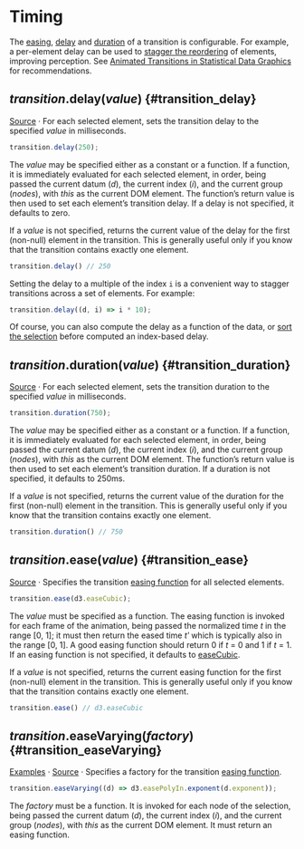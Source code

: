 # Timing

The [easing](#transition_ease), [delay](#transition_delay) and [duration](#transition_duration) of a transition is configurable. For example, a per-element delay can be used to [stagger the reordering](https://observablehq.com/@d3/sortable-bar-chart) of elements, improving perception. See [Animated Transitions in Statistical Data Graphics](http://vis.berkeley.edu/papers/animated_transitions/) for recommendations.

## *transition*.delay(*value*) {#transition_delay}

[Source](https://github.com/d3/d3-transition/blob/main/src/transition/delay.js) · For each selected element, sets the transition delay to the specified *value* in milliseconds.

```js
transition.delay(250);
```

The *value* may be specified either as a constant or a function. If a function, it is immediately evaluated for each selected element, in order, being passed the current datum (*d*), the current index (*i*), and the current group (*nodes*), with *this* as the current DOM element. The function’s return value is then used to set each element’s transition delay. If a delay is not specified, it defaults to zero.

If a *value* is not specified, returns the current value of the delay for the first (non-null) element in the transition. This is generally useful only if you know that the transition contains exactly one element.

```js
transition.delay() // 250
```

Setting the delay to a multiple of the index `i` is a convenient way to stagger transitions across a set of elements. For example:

```js
transition.delay((d, i) => i * 10);
```

Of course, you can also compute the delay as a function of the data, or [sort the selection](../d3-selection/selecting.md#selection_sort) before computed an index-based delay.

## *transition*.duration(*value*) {#transition_duration}

[Source](https://github.com/d3/d3-transition/blob/main/src/transition/duration.js) · For each selected element, sets the transition duration to the specified *value* in milliseconds.

```js
transition.duration(750);
```

The *value* may be specified either as a constant or a function. If a function, it is immediately evaluated for each selected element, in order, being passed the current datum (*d*), the current index (*i*), and the current group (*nodes*), with *this* as the current DOM element. The function’s return value is then used to set each element’s transition duration. If a duration is not specified, it defaults to 250ms.

If a *value* is not specified, returns the current value of the duration for the first (non-null) element in the transition. This is generally useful only if you know that the transition contains exactly one element.

```js
transition.duration() // 750
```

## *transition*.ease(*value*) {#transition_ease}

[Source](https://github.com/d3/d3-transition/blob/main/src/transition/ease.js) · Specifies the transition [easing function](../d3-ease.md) for all selected elements.

```js
transition.ease(d3.easeCubic);
```

The *value* must be specified as a function. The easing function is invoked for each frame of the animation, being passed the normalized time *t* in the range [0, 1]; it must then return the eased time *tʹ* which is typically also in the range [0, 1]. A good easing function should return 0 if *t* = 0 and 1 if *t* = 1. If an easing function is not specified, it defaults to [easeCubic](../d3-ease.md#easeCubic).

If a *value* is not specified, returns the current easing function for the first (non-null) element in the transition. This is generally useful only if you know that the transition contains exactly one element.

```js
transition.ease() // d3.easeCubic
```

## *transition*.easeVarying(*factory*) {#transition_easeVarying}

[Examples](https://observablehq.com/@d3/transition-easevarying) · [Source](https://github.com/d3/d3-transition/blob/main/src/transition/easeVarying.js) · Specifies a factory for the transition [easing function](../d3-ease.md).

```js
transition.easeVarying((d) => d3.easePolyIn.exponent(d.exponent));
```

The *factory* must be a function. It is invoked for each node of the selection, being passed the current datum (*d*), the current index (*i*), and the current group (*nodes*), with *this* as the current DOM element. It must return an easing function.
